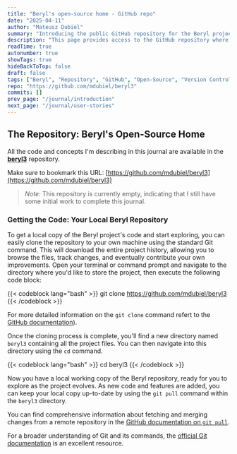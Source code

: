 ```yaml
---
title: "Beryl's open-source home - GitHub repo"
date: "2025-04-11"
author: "Mateusz Dubiel"
summary: "Introducing the public GitHub repository for the Beryl project, the central location for all code, discussions, and contributions."
description: "This page provides access to the GitHub repository where the source code for the Beryl project is hosted. Bookmark this link to follow development, participate in discussions, and contribute to the open-source application."
readTime: true
autonumber: true
showTags: true
hideBackToTop: false
draft: false
tags: ["Beryl", "Repository", "GitHub", "Open-Source", "Version Control"]
repo: "https://github.com/mdubiel/beryl3"
commits: []
prev_page: "/journal/introduction"
next_page: "/journal/user-stories"
---
```


## The Repository: Beryl's Open-Source Home

All the code and concepts I'm describing in this journal are available in the [**beryl3**](https://github.com/mdubiel/beryl3) repository.

Make sure to bookmark this URL: [https://github.com/mdubiel/beryl3](https://github.com/mdubiel/beryl3)

> _Note:_ This repository is currently empty, indicating that I still have some initial work to complete this journal.

### Getting the Code: Your Local Beryl Repository

To get a local copy of the Beryl project's code and start exploring, you can easily clone the repository to your own machine using the standard Git command. This will download the entire project history, allowing you to browse the files, track changes, and eventually contribute your own improvements. Open your terminal or command prompt and navigate to the directory where you'd like to store the project, then execute the following code block:

{{< codeblock lang="bash" >}}
git clone https://github.com/mdubiel/beryl3
{{< /codeblock >}}

For more detailed information on the `git clone` command refert to the [GitHub documentation](https://docs.github.com/en/repositories/creating-and-managing-repositories/cloning-a-repository)).

Once the cloning process is complete, you'll find a new directory named `beryl3` containing all the project files. You can then navigate into this directory using the `cd` command. 

{{< codeblock lang="bash" >}}
cd beryl3
{{< /codeblock >}}


Now you have a local working copy of the Beryl repository, ready for you to explore as the project evolves. As new code and features are added, you can keep your local copy up-to-date by using the `git pull` command within the `beryl3` directory. 

You can find comprehensive information about fetching and merging changes from a remote repository in the [GitHub documentation on `git pull`](https://docs.github.com/en/pull-requests/collaborating-with-pull-requests/incorporating-changes-from-upstream/merging-an-upstream-repository-into-your-local-repository). 

For a broader understanding of Git and its commands, the [official Git documentation](https://git-scm.com/doc) is an excellent resource.



